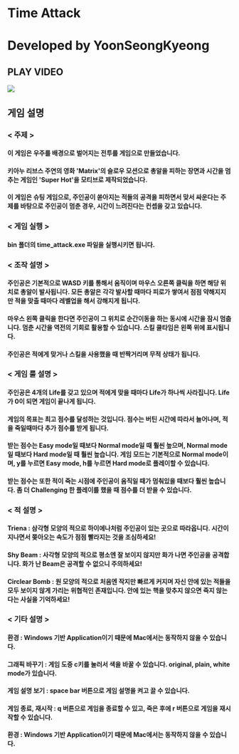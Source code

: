 # Time Attack
# Developed by YoonSeongKyeong

## **PLAY VIDEO**
![](./play_video/play_video_1.gif)


## **게임 설명**

### **< 주제 >**
#### 이 게임은 우주를 배경으로 벌어지는 전투를 게임으로 만들었습니다. 
#### 키아누 리브스 주연의 영화 'Matrix'의 슬로우 모션으로 총알을 피하는 장면과 시간을 멈추는 게임인 'Super Hot'을 모티브로 제작되었습니다.
#### 이 게임은 슈팅 게임으로, 주인공이 쏟아지는 적들의 공격을 피하면서 맞서 싸운다는 주제를 바탕으로 주인공이 멈춘 경우, 시간이 느려진다는 컨셉을 갖고 있습니다.  

### **< 게임 실행 >**
#### bin 폴더의 time_attack.exe 파일을 실행시키면 됩니다.

### **< 조작 설명 >**
#### 주인공은 기본적으로 WASD 키를 통해서 움직이며 마우스 오른쪽 클릭을 하면 해당 위치로 총알이 발사됩니다. 모든 총알은 각각 발사할 때마다 피로가 쌓여서 점점 약해지지만 적을 맞출 때마다 레벨업을 해서 강해지게 됩니다.
#### 마우스 왼쪽 클릭을 한다면 주인공이 그 위치로 순간이동을 하는 동시에 시간을 잠시 멈춥니다. 멈춘 시간을 역전의 기회로 활용할 수 있습니다. 스킬 쿨타임은 왼쪽 위에 표시됩니다.
#### 주인공은 적에게 맞거나 스킬을 사용했을 때 반짝거리며 무적 상태가 됩니다.

### **< 게임 룰 설명 >**
#### 주인공은 4개의 Life를 갖고 있으며 적에게 맞을 때마다 Life가 하나씩 사라집니다. Life가 0이 되면 게임이 끝나게 됩니다.
#### 게임의 목표는 최고 점수를 달성하는 것입니다. 점수는 버틴 시간에 따라서 늘어나며, 적을 죽일때마다 추가 점수를 받게 됩니다.
#### 받는 점수는 Easy mode일 때보다 Normal mode일 때 훨씬 높으며, Normal mode일 때보다 Hard mode일 때 훨씬 높습니다. 게임 모드는 기본적으로 Normal mode이며, y를 누르면 Easy mode, h를 누르면 Hard mode로 플레이할 수 있습니다.
#### 받는 점수는 또한 적이 죽는 시점에 주인공이 움직일 때가 멈춰있을 때보다 훨씬 높습니다. 좀 더 Challenging 한 플레이를 했을 때 점수를 더 받을 수 있습니다.

### **< 적 설명 >**
#### Triena : 삼각형 모양의 적으로 하이에나처럼 주인공이 있는 곳으로 따라옵니다. 시간이 지나면서 쫒아오는 속도가 점점 빨라지는 것을 조심하세요!
#### Shy Beam : 사각형 모양의 적으로 평소엔 잘 보이지 않지만 화가 나면 주인공을 공격합니다. 화가 난 Beam은 공격할 수 없으니 주의하세요!
#### Circlear Bomb : 원 모양의 적으로 처음엔 작지만 빠르게 커지며  자신 안에 있는 적들을 모두 보이지 않게 가리는 위협적인 존재입니다. 안에 있는 핵을 맞추지 않으면 죽지 않는다는 사실을 기억하세요!

### **< 기타 설명 >**
#### 환경 : Windows 기반 Application이기 때문에 Mac에서는 동작하지 않을 수 있습니다.
#### 그래픽 바꾸기 : 게임 도중 c키를 눌러서 색을 바꿀 수 있습니다. original, plain, white mode가 있습니다.
#### 게임 설명 보기 : space bar 버튼으로 게임 설명을 켜고 끌 수 있습니다.
#### 게임 종료, 재시작 : q 버튼으로 게임을 종료할 수 있고, 죽은 후에 r 버튼으로 게임을 재시작할 수 있습니다.
#### 환경 : Windows 기반 Application이기 때문에 Mac에서는 동작하지 않을 수 있습니다.
